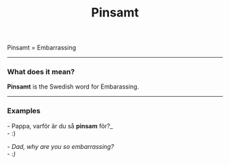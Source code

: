 ﻿---
layout: post
title: Pinsamt
eng_title: embarrassing
---

Pinsamt = Embarrassing

----

### What does it mean?

**Pinsamt** is the Swedish word for Embarassing.

----

### Examples

\- Pappa, varför är du så **pinsam** för?_  
\- :)

_\- Dad, why are you so embarrassing?_  
_\- :)_
